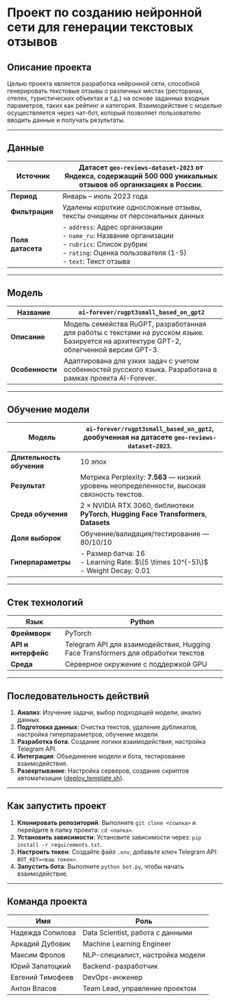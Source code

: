 # Проект по созданию нейронной сети для генерации текстовых отзывов

## Описание проекта

Целью проекта является разработка нейронной сети, способной генерировать текстовые отзывы о различных местах (ресторанах, отелях, туристических объектах и т.д.) на основе заданных входных параметров, таких как рейтинг и категория. Взаимодействие с моделью осуществляется через чат-бот, который позволяет пользователю вводить данные и получать результаты.

---

## Данные

| **Источник**                | Датасет `geo-reviews-dataset-2023` от Яндекса, содержащий 500 000 уникальных отзывов об организациях в России.                                                                                                                |
|-----------------------------|------------------------------------------------------------------------------------------------------------------------------------------------------------------------------------------|
| **Период**                  | Январь – июль 2023 года                                                                                                                                                                |
| **Фильтрация**              | Удалены короткие односложные отзывы, тексты очищены от персональных данных                                                                                                              |
| **Поля датасета**           | - `address`: Адрес организации <br> - `name_ru`: Название организации <br> - `rubrics`: Список рубрик <br> - `rating`: Оценка пользователя (1-5) <br> - `text`: Текст отзыва              |

---

## Модель

| **Название**                 | `ai-forever/rugpt3small_based_on_gpt2`                                                                                                                                                   |
|-----------------------------|-----------------------------------------------------------------------------------------------------------------------------------------------------------------------------------------|
| **Описание**                 | Модель семейства RuGPT, разработанная для работы с текстами на русском языке. Базируется на архитектуре GPT-2, облегченной версии GPT-3.                                                |
| **Особенности**              | Адаптирована для узких задач с учетом особенностей русского языка. Разработана в рамках проекта AI-Forever.                                                                             |

---

## Обучение модели

| **Модель**                  | `ai-forever/rugpt3small_based_on_gpt2`, дообученная на датасете `geo-reviews-dataset-2023`. |
|-----------------------------|---------------------------------------------------------------------------------------------|
| **Длительность обучения**   | 10 эпох                                                                                     |
| **Результат**               | Метрика Perplexity: **7.563** — низкий уровень неопределенности, высокая связность текстов. |
| **Среда обучения**          | 2 × NVIDIA RTX 3060, библиотеки **PyTorch**, **Hugging Face Transformers**, **Datasets**    |
| **Доля выборок**            | Обучение/валидация/тестирование — 80/10/10                                                  |
| **Гиперпараметры**          | - Размер батча: 16 <br> - Learning Rate: $\(5 \times 10^{-5}\)$ <br> - Weight Decay: 0.01   |

---

## Стек технологий

| **Язык**                  | Python                                                                                     |
|--------------------------|-------------------------------------------------------------------------------------------|
| **Фреймворк**             | PyTorch                                                                                   |
| **API и интерфейс**       | Telegram API для взаимодействия, Hugging Face Transformers для обработки текстов          |
| **Среда**                 | Серверное окружение с поддержкой GPU                                                                                            |

---

## Последовательность действий

1. **Анализ**: Изучение задачи, выбор подходящей модели, анализ данных.
2. **Подготовка данных**: Очистка текстов, удаление дубликатов, настройка гиперпараметров, обучение модели.
3. **Разработка бота**: Создание логики взаимодействия, настройка Telegram API.
4. **Интеграция**: Объединение модели и бота, тестирование взаимодействия.
5. **Развертывание**: Настройка серверов, создание скриптов автоматизации ([deploy_template.sh](docs/deploy_template.sh)).

---

## Как запустить проект

1. **Клонировать репозиторий**: Выполните `git clone <ссылка>` и перейдите в папку проекта: `cd <папка>`.
2. **Установить зависимости**: Установите зависимости через: `pip install -r requirements.txt`.
3. **Настроить токен**: Создайте файл `.env`, добавьте ключ Telegram API: `BOT_KEY=<ваш токен>`.
4. **Запустить бота**: Выполните `python bot.py`, чтобы начать взаимодействие.

---

## Команда проекта

| **Имя**               | **Роль**                             |
|-----------------------|-------------------------------------|
| Надежда Сопилова      | Data Scientist, работа с данными    |
| Аркадий Дубовик       | Machine Learning Engineer           |
| Максим Фролов         | NLP-специалист, настройка модели    |
| Юрий Запатоцкий       | Backend-разработчик                 |
| Евгений Тимофеев      | DevOps-инженер                      |
| Антон Власов          | Team Lead, управление проектом      |